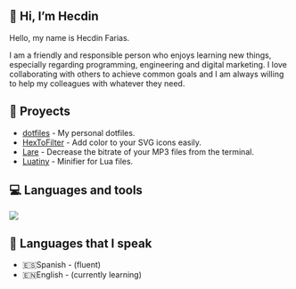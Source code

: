 ## 👋 Hi, I’m Hecdin

Hello, my name is Hecdin Farias.

I am a friendly and responsible person who enjoys learning new things, especially regarding programming, engineering and digital marketing. I love collaborating with others to achieve common goals and I am always willing to help my colleagues with whatever they need.

## 📝 Proyects

* [dotfiles](https://github.com/farias-hecdin/dotfiles) - My personal dotfiles.
* [HexToFilter](https://github.com/farias-hecdin/HexToFilter) - Add color to your SVG icons easily.
* [Lare](https://github.com/farias-hecdin/Lare) - Decrease the bitrate of your MP3 files from the terminal.
* [Luatiny](https://github.com/farias-hecdin/Luatiny) - Minifier for Lua files.

## 💻 Languages and tools

<p align="left">
    <a href="https://skillicons.dev"><img src="https://skillicons.dev/icons?i=neovim,html,css,bash,js,lua,go" /></a>
</p>

## 💬 Languages that I speak

* 🇪🇸Spanish - (fluent)
* 🇪🇳English - (currently learning)
